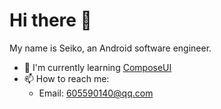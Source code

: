 # Hi there 👋

My name is Seiko, an Android software engineer.

- 🌱 I'm currently learning [ComposeUI](https://developer.android.com/jetpack/compose/)
- 📫 How to reach me:
  - Email: 605590140@qq.com
